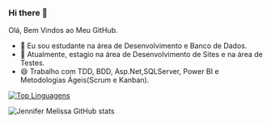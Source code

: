 ### Hi there 👋
Olá, Bem Vindos ao Meu GitHub.

- 🔭 Eu sou estudante na área de Desenvolvimento e Banco de Dados.
- 🌱 Atualmente, estagio na área de Desenvolvimento de Sites e na área de Testes.
- 😄 Trabalho com TDD, BDD, Asp.Net,SQLServer, Power BI e Metodologias Ágeis(Scrum e Kanban).


[![Top Linguagens](https://github-readme-stats.vercel.app/api/top-langs/?username=JenniferMelissa&layout=compact)](https://github.com/JenniferMelissa/github-readme-stats)

![Jennifer Melissa GitHub stats](https://github-readme-stats.vercel.app/api?username=JenniferMelissa&show_icons=true&theme=radical)

<!--
**JenniferMelissa/JenniferMelissa** is a ✨ _special_ ✨ repository because its `README.md` (this file) appears on your GitHub profile.

Here are some ideas to get you started:

- 🔭 I’m currently working on ...
- 🌱 I’m currently learning ...
- 👯 I’m looking to collaborate on ...
- 🤔 I’m looking for help with ...
- 💬 Ask me about ...
- 📫 How to reach me: ...
- 😄 Pronouns: ...
- ⚡ Fun fact: ...
-->
